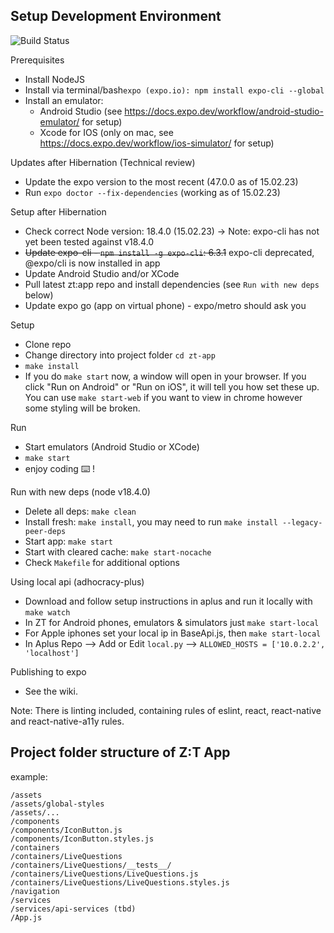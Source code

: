 ## Setup Development Environment

![Build Status](https://github.com/liqd/zt-app/actions/workflows/react.yml/badge.svg)

Prerequisites
- Install NodeJS
- Install via terminal/bash`expo (expo.io): npm install expo-cli --global`
- Install an emulator:
  - Android Studio (see https://docs.expo.dev/workflow/android-studio-emulator/ for setup)
  - Xcode for IOS (only on mac, see https://docs.expo.dev/workflow/ios-simulator/ for setup)

Updates after Hibernation (Technical review)
- Update the expo version to the most recent (47.0.0 as of 15.02.23)
- Run `expo doctor --fix-dependencies` (working as of 15.02.23)


Setup after Hibernation
- Check correct Node version: 18.4.0 (15.02.23) -> Note: expo-cli has not yet
  been tested against v18.4.0
- ~~Update expo-cli - `npm install -g expo-cli`: 6.3.1~~ expo-cli deprecated, @expo/cli is now installed in app
- Update Android Studio and/or XCode
- Pull latest zt:app repo and install dependencies (see `Run with new deps` below)
- Update expo go (app on virtual phone) - expo/metro should ask you


Setup
- Clone repo
- Change directory into project folder `cd zt-app`
- `make install`
- If you do `make start` now, a window will open in your browser. If you click
"Run on Android" or "Run on iOS", it will tell you how set these up. You can use
`make start-web` if you want to view in chrome however some styling will be broken.


Run
- Start emulators (Android Studio or XCode)
- `make start`
- enjoy coding ⌨️ !

Run with new deps (node v18.4.0)
- Delete all deps: `make clean`
- Install fresh: `make install`, you may need to run `make install --legacy-peer-deps`
- Start app: `make start`
- Start with cleared cache: `make start-nocache`
- Check `Makefile` for additional options

Using local api (adhocracy-plus)
- Download and follow setup instructions in aplus and run it locally with `make watch`
- In ZT for Android phones, emulators & simulators just `make start-local`
- For Apple iphones set your local ip in BaseApi.js, then `make start-local`
- In Aplus Repo --> Add or Edit `local.py` --> `ALLOWED_HOSTS = ['10.0.2.2', 'localhost']`

Publishing to expo
- See the wiki.

Note: There is linting included, containing rules of eslint, react, react-native
and react-native-a11y rules.

## Project folder structure of Z:T App

example:
```
/assets
/assets/global-styles
/assets/...
/components
/components/IconButton.js
/components/IconButton.styles.js
/containers
/containers/LiveQuestions
/containers/LiveQuestions/__tests__/
/containers/LiveQuestions/LiveQuestions.js
/containers/LiveQuestions/LiveQuestions.styles.js
/navigation
/services
/services/api-services (tbd)
/App.js
```
